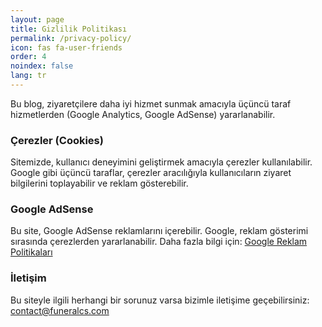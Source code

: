 ```yaml
---
layout: page
title: Gizlilik Politikası
permalink: /privacy-policy/
icon: fas fa-user-friends  
order: 4         
noindex: false
lang: tr
---
```


Bu blog, ziyaretçilere daha iyi hizmet sunmak amacıyla üçüncü taraf hizmetlerden (Google Analytics, Google AdSense) yararlanabilir.

### Çerezler (Cookies)
Sitemizde, kullanıcı deneyimini geliştirmek amacıyla çerezler kullanılabilir. Google gibi üçüncü taraflar, çerezler aracılığıyla kullanıcıların ziyaret bilgilerini toplayabilir ve reklam gösterebilir.

### Google AdSense
Bu site, Google AdSense reklamlarını içerebilir. Google, reklam gösterimi sırasında çerezlerden yararlanabilir. Daha fazla bilgi için: [Google Reklam Politikaları](https://policies.google.com/technologies/ads)

### İletişim
Bu siteyle ilgili herhangi bir sorunuz varsa bizimle iletişime geçebilirsiniz: [contact@funeralcs.com](mailto:contact@funeralcs.com)
